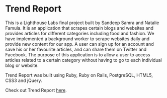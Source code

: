 Trend Report
============

This is a Lighthouse Labs final project built by Sandeep Samra and Natalie Famula. It is an application that scrapes certain blogs and websites and provides articles for different categories including food and fashion. We have implemented a background worker to scrape websites daily and provide new content for our app. A user can sign up for an account and save his or her favourite articles, and can share them on Twitter and Facebook. The purpose of this application is to allow a user to access articles related to a certain category without having to go to each individual blog or website.

Trend Report was built using Ruby, Ruby on Rails, PostgreSQL, HTML5, CSS3 and jQuery.

Check out Trend Report [here](http://trend-report.herokuapp.com).
